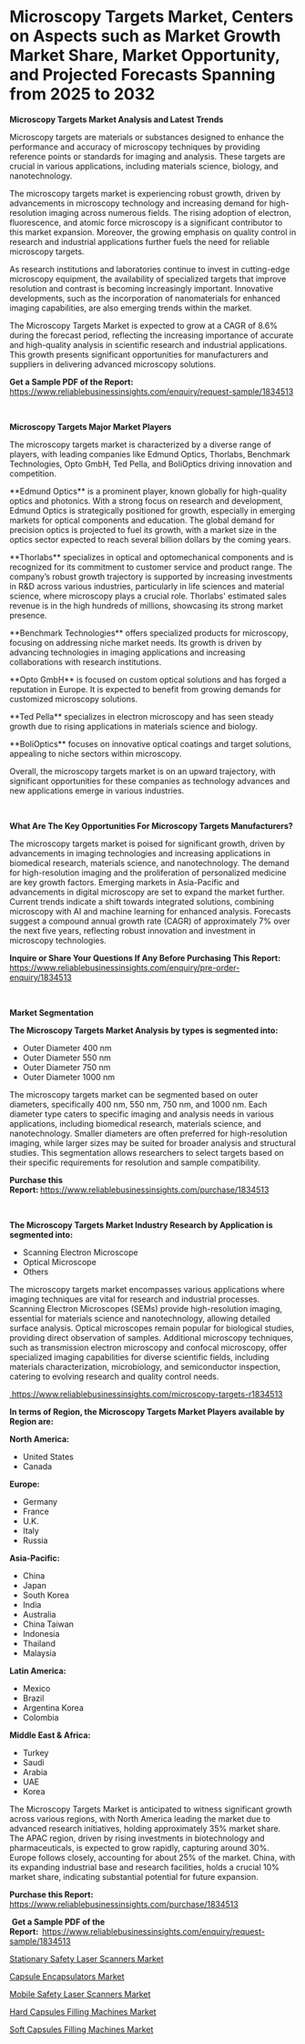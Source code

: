 <p><h1>Microscopy Targets Market, Centers on Aspects such as Market Growth Market Share, Market Opportunity, and Projected Forecasts Spanning from 2025 to 2032</h1></p><p><strong>Microscopy Targets Market Analysis and Latest Trends</strong></p>
<p><p>Microscopy targets are materials or substances designed to enhance the performance and accuracy of microscopy techniques by providing reference points or standards for imaging and analysis. These targets are crucial in various applications, including materials science, biology, and nanotechnology. </p><p>The microscopy targets market is experiencing robust growth, driven by advancements in microscopy technology and increasing demand for high-resolution imaging across numerous fields. The rising adoption of electron, fluorescence, and atomic force microscopy is a significant contributor to this market expansion. Moreover, the growing emphasis on quality control in research and industrial applications further fuels the need for reliable microscopy targets.</p><p>As research institutions and laboratories continue to invest in cutting-edge microscopy equipment, the availability of specialized targets that improve resolution and contrast is becoming increasingly important. Innovative developments, such as the incorporation of nanomaterials for enhanced imaging capabilities, are also emerging trends within the market. </p><p>The Microscopy Targets Market is expected to grow at a CAGR of 8.6% during the forecast period, reflecting the increasing importance of accurate and high-quality analysis in scientific research and industrial applications. This growth presents significant opportunities for manufacturers and suppliers in delivering advanced microscopy solutions.</p></p>
<p><strong>Get a Sample PDF of the Report:&nbsp;</strong> <a href="https://www.reliablebusinessinsights.com/enquiry/request-sample/1834513?utm_campaign=100&utm_medium=2&utm_source=Github&utm_content=ia&utm_term=12042025&utm_id=microscopy-targets">https://www.reliablebusinessinsights.com/enquiry/request-sample/1834513</a></p>
<p>&nbsp;</p>
<p><strong>Microscopy Targets Major Market Players</strong></p>
<p><p>The microscopy targets market is characterized by a diverse range of players, with leading companies like Edmund Optics, Thorlabs, Benchmark Technologies, Opto GmbH, Ted Pella, and BoliOptics driving innovation and competition.</p><p>**Edmund Optics** is a prominent player, known globally for high-quality optics and photonics. With a strong focus on research and development, Edmund Optics is strategically positioned for growth, especially in emerging markets for optical components and education. The global demand for precision optics is projected to fuel its growth, with a market size in the optics sector expected to reach several billion dollars by the coming years.</p><p>**Thorlabs** specializes in optical and optomechanical components and is recognized for its commitment to customer service and product range. The company’s robust growth trajectory is supported by increasing investments in R&D across various industries, particularly in life sciences and material science, where microscopy plays a crucial role. Thorlabs' estimated sales revenue is in the high hundreds of millions, showcasing its strong market presence.</p><p>**Benchmark Technologies** offers specialized products for microscopy, focusing on addressing niche market needs. Its growth is driven by advancing technologies in imaging applications and increasing collaborations with research institutions. </p><p>**Opto GmbH** is focused on custom optical solutions and has forged a reputation in Europe. It is expected to benefit from growing demands for customized microscopy solutions.</p><p>**Ted Pella** specializes in electron microscopy and has seen steady growth due to rising applications in materials science and biology. </p><p>**BoliOptics** focuses on innovative optical coatings and target solutions, appealing to niche sectors within microscopy.</p><p>Overall, the microscopy targets market is on an upward trajectory, with significant opportunities for these companies as technology advances and new applications emerge in various industries.</p></p>
<p>&nbsp;</p>
<p><strong>What Are The Key Opportunities For Microscopy Targets Manufacturers?</strong></p>
<p><p>The microscopy targets market is poised for significant growth, driven by advancements in imaging technologies and increasing applications in biomedical research, materials science, and nanotechnology. The demand for high-resolution imaging and the proliferation of personalized medicine are key growth factors. Emerging markets in Asia-Pacific and advancements in digital microscopy are set to expand the market further. Current trends indicate a shift towards integrated solutions, combining microscopy with AI and machine learning for enhanced analysis. Forecasts suggest a compound annual growth rate (CAGR) of approximately 7% over the next five years, reflecting robust innovation and investment in microscopy technologies.</p></p>
<p><strong>Inquire or Share Your Questions If Any Before Purchasing This Report:</strong> <a href="https://www.reliablebusinessinsights.com/enquiry/pre-order-enquiry/1834513?utm_campaign=100&utm_medium=2&utm_source=Github&utm_content=ia&utm_term=12042025&utm_id=microscopy-targets">https://www.reliablebusinessinsights.com/enquiry/pre-order-enquiry/1834513</a></p>
<p>&nbsp;</p>
<p><strong>Market Segmentation</strong></p>
<p><strong>The Microscopy Targets Market Analysis by types is segmented into:</strong></p>
<p><ul><li>Outer Diameter 400 nm</li><li>Outer Diameter 550 nm</li><li>Outer Diameter 750 nm</li><li>Outer Diameter 1000 nm</li></ul></p>
<p><p>The microscopy targets market can be segmented based on outer diameters, specifically 400 nm, 550 nm, 750 nm, and 1000 nm. Each diameter type caters to specific imaging and analysis needs in various applications, including biomedical research, materials science, and nanotechnology. Smaller diameters are often preferred for high-resolution imaging, while larger sizes may be suited for broader analysis and structural studies. This segmentation allows researchers to select targets based on their specific requirements for resolution and sample compatibility.</p></p>
<p><strong>Purchase this Report:&nbsp;</strong><a href="https://www.reliablebusinessinsights.com/purchase/1834513?utm_campaign=100&utm_medium=2&utm_source=Github&utm_content=ia&utm_term=12042025&utm_id=microscopy-targets">https://www.reliablebusinessinsights.com/purchase/1834513</a></p>
<p>&nbsp;</p>
<p><strong>The Microscopy Targets Market Industry Research by Application is segmented into:</strong></p>
<p><ul><li>Scanning Electron Microscope</li><li>Optical Microscope</li><li>Others</li></ul></p>
<p><p>The microscopy targets market encompasses various applications where imaging techniques are vital for research and industrial processes. Scanning Electron Microscopes (SEMs) provide high-resolution imaging, essential for materials science and nanotechnology, allowing detailed surface analysis. Optical microscopes remain popular for biological studies, providing direct observation of samples. Additional microscopy techniques, such as transmission electron microscopy and confocal microscopy, offer specialized imaging capabilities for diverse scientific fields, including materials characterization, microbiology, and semiconductor inspection, catering to evolving research and quality control needs.</p></p>
<p><a href="https://www.reliablebusinessinsights.com/microscopy-targets-r1834513?utm_campaign=100&utm_medium=2&utm_source=Github&utm_content=ia&utm_term=12042025&utm_id=microscopy-targets">&nbsp;https://www.reliablebusinessinsights.com/microscopy-targets-r1834513</a></p>
<p><strong>In terms of Region, the Microscopy Targets Market Players available by Region are:</strong></p>
<p>
    <p> <strong> North America: </strong>
        <ul>
            <li>United States</li>
            <li>Canada</li>
        </ul>
        </p> 
    <p> <strong> Europe: </strong>
        <ul>
            <li>Germany</li>
            <li>France</li>
            <li>U.K.</li>
            <li>Italy</li>
            <li>Russia</li>
        </ul>
        </p> 
    <p> <strong> Asia-Pacific: </strong>
        <ul>
            <li>China</li>
            <li>Japan</li>
            <li>South Korea</li>
            <li>India</li>
            <li>Australia</li>
            <li>China Taiwan</li>
            <li>Indonesia</li>
            <li>Thailand</li>
            <li>Malaysia</li>
        </ul>
        </p> 
    <p> <strong> Latin America: </strong>
        <ul>
            <li>Mexico</li>
            <li>Brazil</li>
            <li>Argentina Korea</li>
            <li>Colombia</li>
        </ul>
        </p> 
    <p> <strong> Middle East & Africa: </strong>
        <ul>
            <li>Turkey</li>
            <li>Saudi</li>
            <li>Arabia</li>
            <li>UAE</li>
            <li>Korea</li>
        </ul>
    </p>
    </p>
<p><p>The Microscopy Targets Market is anticipated to witness significant growth across various regions, with North America leading the market due to advanced research initiatives, holding approximately 35% market share. The APAC region, driven by rising investments in biotechnology and pharmaceuticals, is expected to grow rapidly, capturing around 30%. Europe follows closely, accounting for about 25% of the market. China, with its expanding industrial base and research facilities, holds a crucial 10% market share, indicating substantial potential for future expansion.</p></p>
<p><strong>Purchase this Report: </strong><a href="https://www.reliablebusinessinsights.com/purchase/1834513?utm_campaign=100&utm_medium=2&utm_source=Github&utm_content=ia&utm_term=12042025&utm_id=microscopy-targets">https://www.reliablebusinessinsights.com/purchase/1834513</a></p>
<p>&nbsp;<strong>Get a Sample PDF of the Report:&nbsp;&nbsp;</strong><a href="https://www.reliablebusinessinsights.com/enquiry/request-sample/1834513?utm_campaign=100&utm_medium=2&utm_source=Github&utm_content=ia&utm_term=12042025&utm_id=microscopy-targets">https://www.reliablebusinessinsights.com/enquiry/request-sample/1834513</a></p>
<p><strong></strong></p>
<p><p><a href="https://github.com/julyju69/Market-Research-Report-List-6/blob/main/stationary-safety-laser-scanners-market.md?utm_campaign=100&utm_medium=2&utm_source=Github&utm_content=ia&utm_term=12042025&utm_id=microscopy-targets">Stationary Safety Laser Scanners Market</a></p><p><a href="https://github.com/pezezlarue7h/Market-Research-Report-List-1/blob/main/capsule-encapsulators-market.md?utm_campaign=100&utm_medium=2&utm_source=Github&utm_content=ia&utm_term=12042025&utm_id=microscopy-targets">Capsule Encapsulators Market</a></p><p><a href="https://github.com/gdfhhhj/Market-Research-Report-List-7/blob/main/mobile-safety-laser-scanners-market.md?utm_campaign=100&utm_medium=2&utm_source=Github&utm_content=ia&utm_term=12042025&utm_id=microscopy-targets">Mobile Safety Laser Scanners Market</a></p><p><a href="https://github.com/auriashetzxj/Market-Research-Report-List-1/blob/main/hard-capsules-filling-machines-market.md?utm_campaign=100&utm_medium=2&utm_source=Github&utm_content=ia&utm_term=12042025&utm_id=microscopy-targets">Hard Capsules Filling Machines Market</a></p><p><a href="https://github.com/wycheelwayeu/Market-Research-Report-List-1/blob/main/soft-capsules-filling-machines-market.md?utm_campaign=100&utm_medium=2&utm_source=Github&utm_content=ia&utm_term=12042025&utm_id=microscopy-targets">Soft Capsules Filling Machines Market</a></p></p>